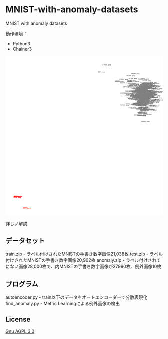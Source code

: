 # MNIST-with-anomaly-datasets
MNIST with anomaly datasets

動作環境：

* Python3
* Chainer3

![result](clusters.png)

詳しい解説

## データセット

train.zip - ラベル付けされたMNISTの手書き数字画像21,038枚
test.zip - ラベル付けされたMNISTの手書き数字画像20,962枚
anomaly.zip - ラベル付けされてにない画像28,000枚で、内MNISTの手書き数字画像が27990枚、例外画像10枚

## プログラム

autoencoder.py - train以下のデータをオートエンコーダーで分散表現化
find_anomaly.py - Metric Learningによる例外画像の検出

## License

[Gnu AGPL 3.0](LICENSE)
